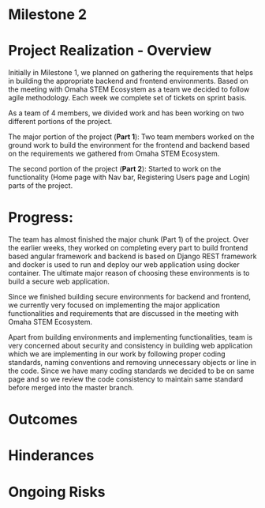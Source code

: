# Milestone 2

# Project Realization - Overview

Initially in Milestone 1, we planned on gathering the requirements that helps in building the appropriate backend and frontend environments. Based on the meeting with Omaha STEM Ecosystem as a team we decided to follow agile methodology. Each week we complete set of tickets on sprint basis.

As a team of 4 members, we divided work and has been working on two different portions of the project.

The major portion of the project (**Part 1**): Two team members worked on the ground work to build the environment for the frontend and backend based on the requirements we gathered from Omaha STEM Ecosystem.

The second portion of the project (**Part 2**): Started to work on the functionality (Home page with Nav bar, Registering Users page and Login) parts of the project.

# Progress:

The team has almost finished the major chunk (Part 1) of the project. Over the earlier weeks, they worked on completing every part to build frontend based angular framework and backend is based on Django REST framework and docker is used to run and deploy our web application using docker container. The ultimate major reason of choosing these environments is to build a secure web application.

Since we finished building secure environments for backend and frontend, we currently very focused on implementing the major application functionalities and requirements that are discussed in the meeting with Omaha STEM Ecosystem. 

Apart from building environments and implementing functionalities, team is very concerned about security and consistency in building web application which we are implementing in our work by following proper coding standards, naming conventions and removing unnecessary objects or line in the code. Since we have many coding standards we decided to be on same page and so we review the code consistency to maintain same standard before merged into the master branch.

# Outcomes


# Hinderances

# Ongoing Risks
